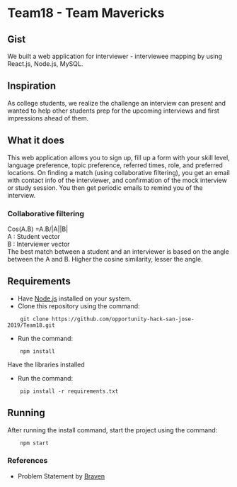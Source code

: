 # Team18 - Team Mavericks
## Gist
We built a web application for interviewer - interviewee mapping by using React.js, Node.js, MySQL.

## Inspiration
As college students, we realize the challenge an interview can present and wanted to help other students prep for the upcoming interviews and first impressions ahead of them.

## What it does
This web application allows you to sign up, fill up a form with your skill level, language preference, topic preference, referred times, role, and preferred locations. On finding a match (using collaborative filtering), you get an email with contact info of the interviewer, and confirmation of the mock interview or study session. You then get periodic emails to remind you of the interview. 

### Collaborative filtering
Cos(A.B) =A.B/|A||B|   
A : Student vector   
B : Interviewer vector  
The best match between a student and an interviewer is based on the angle between the A and B. Higher the cosine similarity, lesser the angle. 

## Requirements
- Have [Node.js](https://nodejs.org/en/) installed on your system.
- Clone this repository using the command:
```
    git clone https://github.com/opportunity-hack-san-jose-2019/Team18.git
```
- Run the command:
```
    npm install
```
Have the libraries installed
- Run the command:
```
    pip install -r requirements.txt
```
## Running 
After running the install command, start the project using the command:
```
    npm start
```



### References
- Problem Statement by [Braven](https://bebraven.org/)
